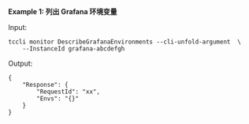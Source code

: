 **Example 1: 列出 Grafana 环境变量**



Input: 

```
tccli monitor DescribeGrafanaEnvironments --cli-unfold-argument  \
    --InstanceId grafana-abcdefgh
```

Output: 
```
{
    "Response": {
        "RequestId": "xx",
        "Envs": "{}"
    }
}
```

